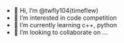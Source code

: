 - 👋 Hi, I’m @twfly104(timeflew)
- 👀 I’m interested in code competition
- 🌱 I’m currently learning c++, python
- 💞️ I’m looking to collaborate on ...

<!---
twfly104/twfly104 is a ✨ special ✨ repository because its `README.md` (this file) appears on your GitHub profile.
You can click the Preview link to take a look at your changes.
--->
